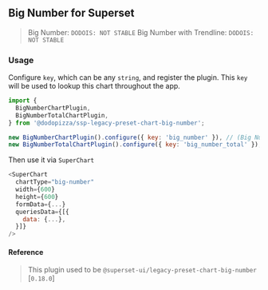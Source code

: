 ## Big Number for Superset

> Big Number: `DODOIS: NOT STABLE` Big Number with Trendline: `DODOIS: NOT STABLE`

### Usage

Configure `key`, which can be any `string`, and register the plugin. This `key` will be used to
lookup this chart throughout the app.

```js
import {
  BigNumberChartPlugin,
  BigNumberTotalChartPlugin,
} from '@dodopizza/ssp-legacy-preset-chart-big-number';

new BigNumberChartPlugin().configure({ key: 'big_number' }), // (Big Number with Trendline)
new BigNumberTotalChartPlugin().configure({ key: 'big_number_total' }), // Big Number
```

Then use it via `SuperChart`

```js
<SuperChart
  chartType="big-number"
  width={600}
  height={600}
  formData={...}
  queriesData={[{
    data: {...},
  }]}
/>
```

#### Reference

> This plugin used to be `@superset-ui/legacy-preset-chart-big-number` [`0.18.0`]
